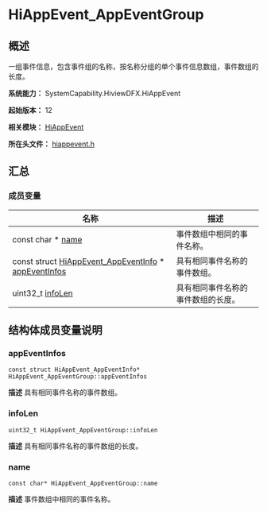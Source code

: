 # HiAppEvent_AppEventGroup


## 概述

一组事件信息，包含事件组的名称，按名称分组的单个事件信息数组，事件数组的长度。

**系统能力：** SystemCapability.HiviewDFX.HiAppEvent

**起始版本：** 12

**相关模块：** [HiAppEvent](_hi_app_event.md)

**所在头文件：** [hiappevent.h](hiappevent_8h.md)

## 汇总


### 成员变量

| 名称 | 描述 | 
| -------- | -------- |
| const char \* [name](#name) | 事件数组中相同的事件名称。  | 
| const struct [HiAppEvent_AppEventInfo](_hi_app_event___app_event_info.md) \* [appEventInfos](#appeventinfos) | 具有相同事件名称的事件数组。  | 
| uint32_t [infoLen](#infolen) | 具有相同事件名称的事件数组的长度。  | 


## 结构体成员变量说明


### appEventInfos

```
const struct HiAppEvent_AppEventInfo* HiAppEvent_AppEventGroup::appEventInfos
```
**描述**
具有相同事件名称的事件数组。


### infoLen

```
uint32_t HiAppEvent_AppEventGroup::infoLen
```
**描述**
具有相同事件名称的事件数组的长度。


### name

```
const char* HiAppEvent_AppEventGroup::name
```
**描述**
事件数组中相同的事件名称。
